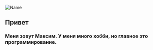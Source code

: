 ![Name]([https://github.com/MrMrakk/MrMrakk/blob/main/mrj.png](https://github.com/MrMrakk/MrMrakk/blob/main/name1.png))

## Привет
### Меня зовут Максим. У меня много хобби, но главное это программирование.

